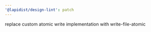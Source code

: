 ```yaml
---
'@lapidist/design-lint': patch
---
```


replace custom atomic write implementation with write-file-atomic
